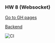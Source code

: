 ### HW 8 (Websocket)
[Go to GH pages](https://VyacheslavBakashov.github.io/ahj_hw_8_ws_frontend/)

[Backend](https://github.com/VyacheslavBakashov/ahj_hw_8_ws_backend.git)

![CI](https://github.com/VyacheslavBakashov/ahj_hw_8_ws_frontend/actions/workflows/web.yml/badge.svg)